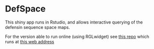 # DefSpace

This shiny app runs in Rstudio, and allows interactive querying of the defensin sequence space maps.

For the version able to run online (using RGLwidget) see [this repo](https://github.com/TS404/DefSpaceShiny) which runs at [this web address](https://ts404.shinyapps.io/defspace)
